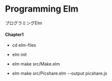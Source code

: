 # Programming Elm

プログラミングElm

#### Chapter1

- cd elm-files
- elm init
- elm make src/Make.elm

- elm make src/Picshare.elm --output picshare.js
